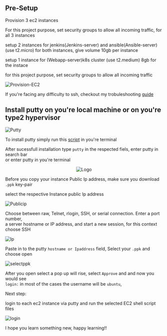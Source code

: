 
## Pre-Setup

Provision 3 ec2 instances 

For this project purpose, set security groups to allow all incoming traffic, for all 3 instances

setup 2 instances for jenkins(Jenkins-server) and ansible(Ansible-server) (use t2.micro) for both instances, give volume 10gb per instance

setup 1 instance for (Webapp-server)k8s cluster (use t2.medium) 8gb for the instace

for this project purpose, set security groups to allow all incoming traffic
<br>

![Provision-EC2](https://user-images.githubusercontent.com/58173938/196746222-fc3342f2-9e7e-43a3-978b-9ace8aebe186.png)

If you're facing any difficulty to ssh, checkout my trobuleshooting [guide](https://www.reddit.com/user/Mohanse7/comments/y7uu26/troubleshootingfixing_ssm_agent_how_to_perform/)

## Install putty on you're local machine or on you're type2 hypervisor


![Putty](https://user-images.githubusercontent.com/58173938/196749934-9f174ba0-8eb0-4454-8689-a64d0b3c3e75.png)

To install putty simply run this [script](https://github.com/Krishnamohan-Yerrabilli/Deployment-on-K8s-cluster-using-jenkins-CI-CD/blob/main/Server%20Setup/PuTTYSSH-Client/putty-script.sh) in you're terminal 

After sucessfull installation type `putty` in the respected fiels, enter putty in search bar <br>
or enter putty in you're terminal
<br />

<div align="center">
  <img src="https://user-images.githubusercontent.com/58173938/196751664-7afc0154-1fd9-42ad-b4a2-f926bf205b71.png" alt="Logo" >
</div>

Before you copy your instance Public Ip address, make sure you download `.ppk` key-pair 
 
select the respective Instance public Ip address 
 
![Publicip](https://user-images.githubusercontent.com/58173938/196752930-0b1bf2c5-bb59-4e3a-b63d-81a7793ea98d.png)

Choose between raw, Telnet, rlogin, SSH, or serial connection. Enter a port number, <br>
a server hostname or IP address, and start a new session, for this context choose SSH
 
![Ip](https://user-images.githubusercontent.com/58173938/196753609-f0f8223c-29ec-48f0-a105-b8e1cf2f152c.png)
 
Paste in to the putty `hostname or Ipaddress` field, Select your `.ppk` and choose open

![selectppk](https://user-images.githubusercontent.com/58173938/196754035-352d525a-a256-47a9-b744-2c6b93bcb570.png)

After you open select a pop up will rise, select `Approve` and and now you would see <br>
`login:` in most of the cases the username will be `ubuntu`, 

Next step:

login to each ec2 instance via putty and run the selected EC2 shell script files 

![login](https://user-images.githubusercontent.com/58173938/196754983-6a26f679-839f-463b-afcc-19c6ffee605b.png)


I hope you learn something new, happy learning!!


 
